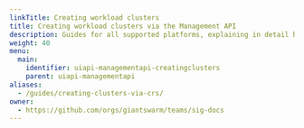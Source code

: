 ```yaml
---
linkTitle: Creating workload clusters
title: Creating workload clusters via the Management API
description: Guides for all supported platforms, explaining in detail how to leverage the Management API to create and manage clusters in a declarative fashion.
weight: 40
menu:
  main:
    identifier: uiapi-managementapi-creatingclusters
    parent: uiapi-managementapi
aliases:
  - /guides/creating-clusters-via-crs/
owner:
  - https://github.com/orgs/giantswarm/teams/sig-docs
---
```

